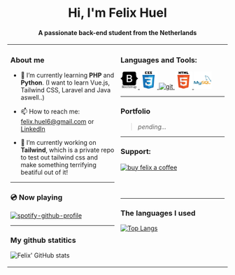 
<h1 align="center">Hi, I'm Felix Huel </h1>
<h4 align="center"> A passionate back-end student from the Netherlands </h4>

<table align="center">
<tr>
<td width="50%" valign="top">
  
### About me
- 🌱 I’m currently learning **PHP** and **Python**. (I want to learn Vue.js, Tailwind CSS, Laravel and Java aswell..)
- 📫 How to reach me: felix.huel6@gmail.com or 
<a href="https://www.linkedin.com/in/felix-huel-1407a8283" target="blank">LinkedIn</a>

- 🔭 I’m currently working on **Tailwind**, which is a private repo to test out tailwind css and make something terrifying beatiful out of it!

---

### 💿 Now playing
[![spotify-github-profile](https://spotify-github-profile.vercel.app/api/view?uid=313hvrk7tpzadumr5udtqkuvxk2y&cover_image=true&theme=novatorem&show_offline=false&background_color=121212&interchange=false&bar_color=33a346&bar_color_cover=false)](https://github.com/kittinan/spotify-github-profile)

---

### My github statitics
![Felix' GitHub stats](https://github-readme-stats.vercel.app/api?username=f-huel&show_icons=true&theme=swift)</br>

</td

<tr>
<td width="50%" valign="top">
  
### Languages and Tools:
<p align="left"> <a href="https://getbootstrap.com" target="_blank" rel="noreferrer"> <img src="https://raw.githubusercontent.com/devicons/devicon/master/icons/bootstrap/bootstrap-plain-wordmark.svg" alt="bootstrap" width="40" height="40"/> </a> <a href="https://www.w3schools.com/css/" target="_blank" rel="noreferrer"> <img src="https://raw.githubusercontent.com/devicons/devicon/master/icons/css3/css3-original-wordmark.svg" alt="css3" width="40" height="40"/> </a> <a href="https://git-scm.com/" target="_blank" rel="noreferrer"> <img src="https://www.vectorlogo.zone/logos/git-scm/git-scm-icon.svg" alt="git" width="40" height="40"/> </a> <a href="https://www.w3.org/html/" target="_blank" rel="noreferrer"> <img src="https://raw.githubusercontent.com/devicons/devicon/master/icons/html5/html5-original-wordmark.svg" alt="html5" width="40" height="40"/> </a> <a href="https://www.mysql.com/" target="_blank" rel="noreferrer"> <img src="https://raw.githubusercontent.com/devicons/devicon/master/icons/mysql/mysql-original-wordmark.svg" alt="mysql" width="40" height="40"/> </a> </p>

---

### Portfolio
> *pending...*

---

### Support:
<p><a href="https://www.buymeacoffee.com/felixhuel"> <img align="center" src="https://cdn.buymeacoffee.com/buttons/v2/default-yellow.png" height="50" width="210" alt="buy felix a coffee" /></a></p><br><br>

---

### The languages I used
[![Top Langs](https://github-readme-stats.vercel.app/api/top-langs/?username=f-huel&layout=compact)](https://github.com/f-huel/github-readme-stats)

</td>
</tr>

</table>
